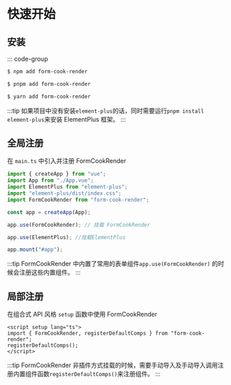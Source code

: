 # 快速开始

## 安装

::: code-group

```sh [npm]
$ npm add form-cook-render
```

```sh [pnpm]
$ pnpm add form-cook-render
```

```sh [yarn]
$ yarn add form-cook-render
```

:::tip
如果项目中没有安装`element-plus`的话，同时需要运行`pnpm install element-plus`来安装 ElementPlus 框架。
:::

## 全局注册

在 `main.ts` 中引入并注册 FormCookRender

```ts
import { createApp } from "vue";
import App from "./App.vue";
import ElementPlus from "element-plus";
import "element-plus/dist/index.css";
import FormCookRender from "form-cook-render";

const app = createApp(App);

app.use(FormCookRender); // 挂载 FormCookRender

app.use(ElementPlus); //挂载ElementPlus

app.mount("#app");
```

:::tip
FormCookRender 中内置了常用的表单组件`app.use(FormCookRender)` 的时候会注册这些内置组件。
:::

## 局部注册

在组合式 API 风格 `setup` 函数中使用 FormCookRender

```vue
<script setup lang="ts">
import { FormCookRender, registerDefaultComps } from "form-cook-render";
registerDefaultComps();
</script>
```

:::tip
FormCookRender 非插件方式挂载的时候，需要手动导入及手动导入调用注册内置组件函数`registerDefaultComps()`来注册组件。
:::
